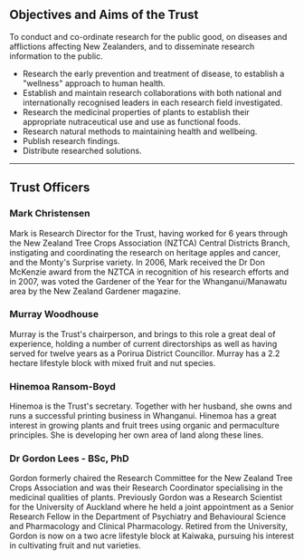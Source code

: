 ## Objectives and Aims of the Trust

To conduct and co-ordinate research for the public good, on diseases
and afflictions affecting New Zealanders, and to disseminate research
information to the public.

- Research the early prevention and treatment of disease, to establish a "wellness" approach to human health.
- Establish and maintain research collaborations with both national and internationally recognised leaders in each research field investigated.
- Research the medicinal properties of plants to establish their appropriate nutraceutical use and use as functional foods.
- Research natural methods to maintaining health and wellbeing.
- Publish research findings.
- Distribute researched solutions.

-----------------

## Trust Officers

### Mark Christensen

Mark is Research Director for the Trust, having worked for 6 years
through the New Zealand Tree Crops Association (NZTCA) Central Districts
Branch, instigating and coordinating the research on heritage apples
and cancer, and the Monty's Surprise variety. In 2006, Mark received
the Dr Don McKenzie award from the NZTCA in recognition of his research
efforts and in 2007, was voted the Gardener of the Year for the
Whanganui/Manawatu area by the New Zealand Gardener magazine.

### Murray Woodhouse

Murray is the Trust's chairperson, and brings to this role a great deal
of experience, holding a number of current directorships as well as
having served for twelve years as a Porirua District Councillor.
Murray has a 2.2 hectare lifestyle block with mixed fruit and nut
species.

### Hinemoa Ransom-Boyd

Hinemoa is the Trust's secretary. Together with her husband, she owns
and runs a successful printing business in Whanganui. Hinemoa has a
great interest in growing plants and fruit trees using organic and
permaculture principles. She is developing her own area of land along
these lines.

### Dr Gordon Lees - BSc, PhD

Gordon formerly chaired the Research Committee for the New Zealand
Tree Crops Association and was their Research Coordinator specialising
in the medicinal qualities of plants. Previously Gordon was a
Research Scientist for the University of Auckland where he held a
joint appointment as a Senior Research Fellow in the Department of
Psychiatry and Behavioural Science and Pharmacology and
Clinical Pharmacology. Retired from the University, Gordon is now on a
two acre lifestyle block at Kaiwaka, pursuing his interest in
cultivating fruit and nut varieties.
